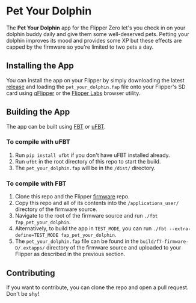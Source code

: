 # Pet Your Dolphin
The **Pet Your Dolphin** app for the Flipper Zero let's you check in on your dolphin buddy daily and give them some well-deserved pets. Petting your dolphin improves its mood and provides some XP but these effects are capped by the firmware so you're limited to two pets a day.

## Installing the App
You can install the app on your Flipper by simply downloading the latest [release](https://github.com/dwight9339/pet_your_dolphin/releases) and loading the `pet_your_dolphin.fap` file onto your Flipper's SD card using [qFlipper](https://flipperzero.one/update) or the [Flipper Labs](https://lab.flipper.net/) browser utility.

## Building the App
The app can be built using [FBT](https://github.com/flipperdevices/flipperzero-firmware/blob/dev/documentation/fbt.md) or [uFBT](https://github.com/flipperdevices/flipperzero-ufbt). 

### To compile with uFBT
1. Run `pip install ufbt` if you don't have uFBT installed already.
2. Run `ufbt` in the root directory of this repo to start the build.
4. The `pet_your_dolphin.fap` will be in the `/dist/` directory.

### To compile with FBT
1. Clone this repo and the Flipper [firmware](https://github.com/flipperdevices/flipperzero-firmware/) repo.
2. Copy this repo and all of its contents into the `/applications_user/` directory of the firmware source.
3. Navigate to the root of the firmware source and run `./fbt fap_pet_your_dolphin`.
4. Alternatively, to build the app in `TEST_MODE`, you can run `./fbt --extra-define=TEST_MODE fap_pet_your_dolphin`.
5. The `pet_your_dolphin.fap` file can be found in the `build/f7-firmware-D/.extapps/` directory of the firmware source and uploaded to your Flipper as described in the previous section.

## Contributing
If you want to contribute, you can clone the repo and open a pull request. Don't be shy!
